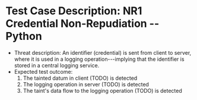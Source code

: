 # Test Case Description: NR1 Credential Non-Repudiation -- Python
- Threat description: An identifier (credential) is sent from client to server, where it is used in a logging operation---implying that the identifier is stored in a central logging service.
- Expected test outcome:
  1. The tainted datum in client (TODO) is detected
  2. The logging operation in server (TODO) is detected
  3. The taint's data flow to the logging operation (TODO) is detected
  
